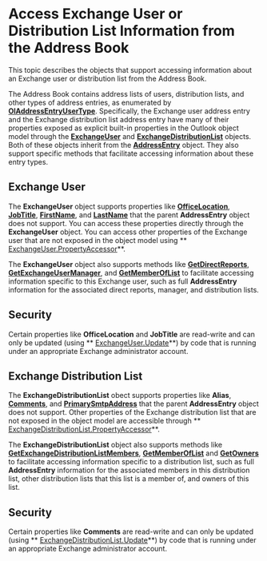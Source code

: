 
# Access Exchange User or Distribution List Information from the Address Book

This topic describes the objects that support accessing information about an Exchange user or distribution list from the Address Book. 

The Address Book contains address lists of users, distribution lists, and other types of address entries, as enumerated by  **[OlAddressEntryUserType](9f128fe4-9981-e06a-d69c-ca7cf9107fe9.md)**. Specifically, the Exchange user address entry and the Exchange distribution list address entry have many of their properties exposed as explicit built-in properties in the Outlook object model through the  **[ExchangeUser](6ec117d1-7fdb-aa36-b567-1242f8238df0.md)** and **[ExchangeDistributionList](2830dfba-6c0a-a81f-6b98-92ac2aafb59d.md)** objects. Both of these objects inherit from the **[AddressEntry](d4a0a85e-8bab-bc56-57bc-d70c3c570c8e.md)** object. They also support specific methods that facilitate accessing information about these entry types.

## Exchange User

The  **ExchangeUser** object supports properties like **[OfficeLocation](b37d5622-27ba-b2c4-cfd3-6aa1e9e9296b.md)**,  **[JobTitle](2cfa5301-3164-c472-3f8e-831c1eebc810.md)**,  **[FirstName](6a72812a-31fd-aa6a-be08-f765018208ab.md)**, and  **[LastName](1f9f9675-3e72-da56-d654-a1473f4f71a7.md)** that the parent **AddressEntry** object does not support. You can access these properties directly through the **ExchangeUser** object. You can access other properties of the Exchange user that are not exposed in the object model using ** [ExchangeUser.PropertyAccessor](d1427525-8f6a-04a2-9cfa-b91ee0a89ec2.md)**.

The  **ExchangeUser** object also supports methods like **[GetDirectReports](753201ad-8001-3185-7d68-fda15907099d.md)**,  **[GetExchangeUserManager](ead5e950-7f7a-b213-0daf-c2bff890a30c.md)**, and  **[GetMemberOfList](1f4e8910-8998-85ab-05dc-d06f6fd323c3.md)** to facilitate accessing information specific to this Exchange user, such as full **AddressEntry** information for the associated direct reports, manager, and distribution lists.


## Security

Certain properties like  **OfficeLocation** and **JobTitle** are read-write and can only be updated (using ** [ExchangeUser.Update](a2672fbf-f32a-f120-227c-24ee5c361f35.md)**) by code that is running under an appropriate Exchange administrator account.


## Exchange Distribution List

 The **ExchangeDistributionList** obect supports properties like **Alias**,  **[Comments](9456246f-30a7-5046-9b07-783649cd54f3.md)**, and  **[PrimarySmtpAddress](f64bbc29-14c4-be68-402a-16d9ac34a727.md)** that the parent **AddressEntry** object does not support. Other properties of the Exchange distribution list that are not exposed in the object model are accessible through ** [ExchangeDistributionList.PropertyAccessor](63c9338f-f852-5074-c140-65a8168bd857.md)**.

The  **ExchangeDistributionList** object also supports methods like **[GetExchangeDistributionListMembers](ec655f97-c075-6855-4ba5-cb8aaabef337.md)**,  **[GetMemberOfList](daacad93-1cf4-3455-54ff-919dc4a9935e.md)** and **[GetOwners](f09f5550-b750-4e39-9644-bc98a978daa2.md)** to facilitate accessing information specific to a distribution list, such as full **AddressEntry** information for the associated members in this distribution list, other distribution lists that this list is a member of, and owners of this list.


## Security

Certain properties like  **Comments** are read-write and can only be updated (using ** [ExchangeDistributionList.Update](3009e641-81ea-ed51-9ad0-512af9367e79.md)**) by code that is running under an appropriate Exchange administrator account.

